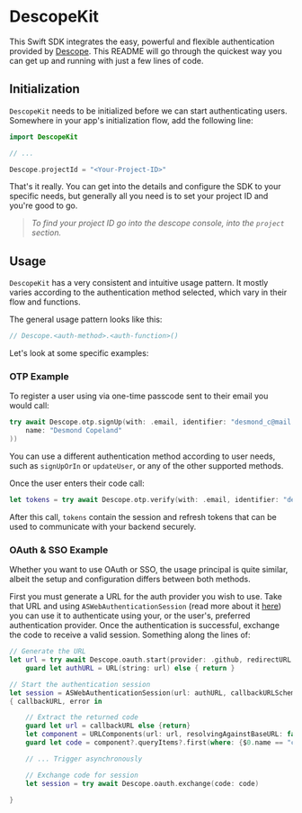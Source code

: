 # DescopeKit

This Swift SDK integrates the easy, powerful and flexible authentication provided by [Descope](https://descope.com). This README will go through the quickest way you can get up and running with just a few lines of code.

## Initialization

`DescopeKit` needs to be initialized before we can start authenticating users. Somewhere in your app's initialization flow, add the following line:

```swift
import DescopeKit

// ...

Descope.projectId = "<Your-Project-ID>"

```

That's it really. You can get into the details and configure the SDK to your specific needs, but generally all you need is to set your project ID and you're good to go.

> _To find your project ID go into the descope console, into the `project` section._

## Usage

`DescopeKit` has a very consistent and intuitive usage pattern. It mostly varies according to the authentication method selected, which vary in their flow and functions.

The general usage pattern looks like this:

```swift
// Descope.<auth-method>.<auth-function>()
```

Let's look at some specific examples:

### OTP Example

To register a user using via one-time passcode sent to their email you would call:

```swift
try await Descope.otp.signUp(with: .email, identifier: "desmond_c@mail.com", user: User(
    name: "Desmond Copeland"
))
```

You can use a different authentication method according to user needs, such as `signUpOrIn` or `updateUser`, or any of the other supported methods.

Once the user enters their code call:

```swift
let tokens = try await Descope.otp.verify(with: .email, identifier: "desmond_c@mail.com", code: "123456")
```

After this call, `tokens` contain the session and refresh tokens that can be used to communicate with your backend securely.

### OAuth & SSO Example

Whether you want to use OAuth or SSO, the usage principal is quite similar, albeit the setup and configuration differs between both methods.

First you must generate a URL for the auth provider you wish to use. Take that URL and using `ASWebAuthenticationSession` (read more about it [here](https://developer.apple.com/documentation/authenticationservices/authenticating_a_user_through_a_web_service)) you can use it to authenticate using your, or the user's, preferred authentication provider. Once the authentication is successful, exchange the code to receive a valid session. Something along the lines of:

```swift
// Generate the URL
let url = try await Descope.oauth.start(provider: .github, redirectURL: "exampleauthschema://yoursite.com")
    guard let authURL = URL(string: url) else { return }

// Start the authentication session
let session = ASWebAuthenticationSession(url: authURL, callbackURLScheme: "exampleauthschema")
{ callbackURL, error in

    // Extract the returned code
    guard let url = callbackURL else {return}
    let component = URLComponents(url: url, resolvingAgainstBaseURL: false)
    guard let code = component?.queryItems?.first(where: {$0.name == "code"})?.value else { return }

    // ... Trigger asynchronously

    // Exchange code for session
    let session = try await Descope.oauth.exchange(code: code)

}
```
